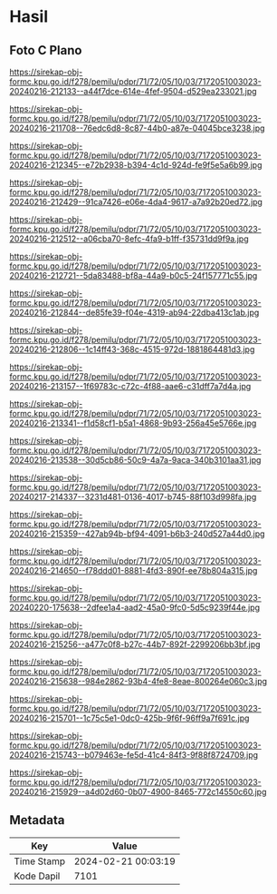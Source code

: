 # Hasil

## Foto C Plano

https://sirekap-obj-formc.kpu.go.id/f278/pemilu/pdpr/71/72/05/10/03/7172051003023-20240216-212133--a44f7dce-614e-4fef-9504-d529ea233021.jpg

https://sirekap-obj-formc.kpu.go.id/f278/pemilu/pdpr/71/72/05/10/03/7172051003023-20240216-211708--76edc6d8-8c87-44b0-a87e-04045bce3238.jpg

https://sirekap-obj-formc.kpu.go.id/f278/pemilu/pdpr/71/72/05/10/03/7172051003023-20240216-212345--e72b2938-b394-4c1d-924d-fe9f5e5a6b99.jpg

https://sirekap-obj-formc.kpu.go.id/f278/pemilu/pdpr/71/72/05/10/03/7172051003023-20240216-212429--91ca7426-e06e-4da4-9617-a7a92b20ed72.jpg

https://sirekap-obj-formc.kpu.go.id/f278/pemilu/pdpr/71/72/05/10/03/7172051003023-20240216-212512--a06cba70-8efc-4fa9-b1ff-f35731dd9f9a.jpg

https://sirekap-obj-formc.kpu.go.id/f278/pemilu/pdpr/71/72/05/10/03/7172051003023-20240216-212721--5da83488-bf8a-44a9-b0c5-24f157771c55.jpg

https://sirekap-obj-formc.kpu.go.id/f278/pemilu/pdpr/71/72/05/10/03/7172051003023-20240216-212844--de85fe39-f04e-4319-ab94-22dba413c1ab.jpg

https://sirekap-obj-formc.kpu.go.id/f278/pemilu/pdpr/71/72/05/10/03/7172051003023-20240216-212806--1c14ff43-368c-4515-972d-1881864481d3.jpg

https://sirekap-obj-formc.kpu.go.id/f278/pemilu/pdpr/71/72/05/10/03/7172051003023-20240216-213157--1f69783c-c72c-4f88-aae6-c31dff7a7d4a.jpg

https://sirekap-obj-formc.kpu.go.id/f278/pemilu/pdpr/71/72/05/10/03/7172051003023-20240216-213341--f1d58cf1-b5a1-4868-9b93-256a45e5766e.jpg

https://sirekap-obj-formc.kpu.go.id/f278/pemilu/pdpr/71/72/05/10/03/7172051003023-20240216-213538--30d5cb86-50c9-4a7a-9aca-340b3101aa31.jpg

https://sirekap-obj-formc.kpu.go.id/f278/pemilu/pdpr/71/72/05/10/03/7172051003023-20240217-214337--3231d481-0136-4017-b745-88f103d998fa.jpg

https://sirekap-obj-formc.kpu.go.id/f278/pemilu/pdpr/71/72/05/10/03/7172051003023-20240216-215359--427ab94b-bf94-4091-b6b3-240d527a44d0.jpg

https://sirekap-obj-formc.kpu.go.id/f278/pemilu/pdpr/71/72/05/10/03/7172051003023-20240216-214650--f78ddd01-8881-4fd3-890f-ee78b804a315.jpg

https://sirekap-obj-formc.kpu.go.id/f278/pemilu/pdpr/71/72/05/10/03/7172051003023-20240220-175638--2dfee1a4-aad2-45a0-9fc0-5d5c9239f44e.jpg

https://sirekap-obj-formc.kpu.go.id/f278/pemilu/pdpr/71/72/05/10/03/7172051003023-20240216-215256--a477c0f8-b27c-44b7-892f-2299206bb3bf.jpg

https://sirekap-obj-formc.kpu.go.id/f278/pemilu/pdpr/71/72/05/10/03/7172051003023-20240216-215638--984e2862-93b4-4fe8-8eae-800264e060c3.jpg

https://sirekap-obj-formc.kpu.go.id/f278/pemilu/pdpr/71/72/05/10/03/7172051003023-20240216-215701--1c75c5e1-0dc0-425b-9f6f-96ff9a7f691c.jpg

https://sirekap-obj-formc.kpu.go.id/f278/pemilu/pdpr/71/72/05/10/03/7172051003023-20240216-215743--b079463e-fe5d-41c4-84f3-9f88f8724709.jpg

https://sirekap-obj-formc.kpu.go.id/f278/pemilu/pdpr/71/72/05/10/03/7172051003023-20240216-215929--a4d02d60-0b07-4900-8465-772c14550c60.jpg


## Metadata

| Key        | Value               |
| ---------- | ------------------- |
| Time Stamp | 2024-02-21 00:03:19 |
| Kode Dapil | 7101                |



